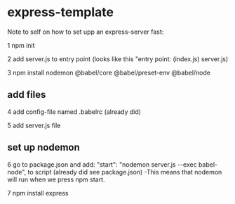 # express-template

Note to self on how to set upp an express-server fast:

1 npm init

2 add server.js to entry point (looks like this "entry point: (index.js) server.js)

3 npm install nodemon @babel/core @babel/preset-env @babel/node

## add files

4 add config-file named .babelrc (already did)

5 add server.js file

## set up nodemon

6 go to package.json and add: "start": "nodemon server.js --exec babel-node", to script (already did see package.json) -This means that nodemon will run when we press npm start.

7 npm install express
